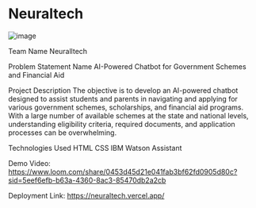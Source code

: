 # Neuraltech
![image](https://github.com/user-attachments/assets/67dcdd0f-5756-47e0-bd59-995515d1bec4)

Team Name
Neuralltech

Problem Statement Name
AI-Powered Chatbot for Government Schemes and Financial Aid

Project Description
The objective is to develop an AI-powered chatbot designed to assist students and parents in navigating and applying for various government schemes, scholarships, and financial aid programs. With a large number of available schemes at the state and national levels, understanding eligibility criteria, required documents, and application processes can be overwhelming. 

Technologies Used
HTML CSS 
IBM Watson Assistant

Demo Video: https://www.loom.com/share/0453d45d21e041fab3bf62fd0905d80c?sid=5eef6efb-b63a-4360-8ac3-85470db2a2cb

Deployment Link: https://neuraltech.vercel.app/


